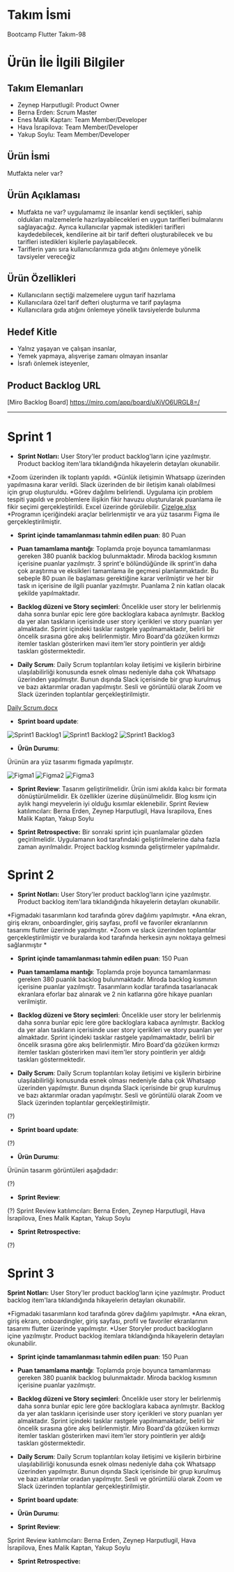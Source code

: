 # **Takım İsmi**

Bootcamp Flutter Takım-98

# Ürün İle İlgili Bilgiler

## Takım Elemanları

- Zeynep Harputlugil: Product Owner
- Berna Erden: Scrum Master
- Enes Malik Kaptan: Team Member/Developer
- Hava İsrapilova: Team Member/Developer
- Yakup Soylu: Team Member/Developer

## Ürün İsmi

Mutfakta neler var?

## Ürün Açıklaması

- Mutfakta ne var? uygulamamız ile insanlar kendi seçtikleri, sahip oldukları malzemelerle hazırlayabilecekleri en uygun tarifleri bulmalarını sağlayacağız. Ayrıca kullanıcılar yapmak istedikleri tarifleri kaydedebilecek, kendilerine ait bir tarif defteri oluşturabilecek ve bu tarifleri istedikleri kişilerle paylaşabilecek.
- Tariflerin yanı sıra kullanıcılarımıza gıda atığını önlemeye yönelik tavsiyeler vereceğiz

## Ürün Özellikleri

- Kullanıcıların seçtiği malzemelere uygun tarif hazırlama
- Kullanıcılara özel tarif defteri oluşturma ve tarif paylaşma
- Kullanıcılara gıda atığını önlemeye yönelik tavsiyelerde bulunma


## Hedef Kitle

- Yalnız yaşayan ve çalışan insanlar,
- Yemek yapmaya, alışverişe zamanı olmayan insanlar
- İsrafı önlemek isteyenler,

## Product Backlog URL

[Miro Backlog Board]
https://miro.com/app/board/uXjVO6URGL8=/

---

# Sprint 1

- **Sprint Notları:** User Story'ler product backlog'ların içine yazılmıştır. Product backlog item'lara tıklandığında hikayelerin detayları okunabilir.

*Zoom üzerinden ilk toplantı yapıldı.
*Günlük iletişimin Whatsapp üzerinden yapılmasına karar verildi. Slack üzerinden de bir iletişim kanalı olabilmesi için grup oluşturuldu.
*Görev dağılımı belirlendi. Uygulama için problem tespiti yapıldı ve problemlere ilişikin fikir havuzu oluşturularak puanlama ile fikir seçimi gerçekleştirildi. Excel üzerinde görülebilir.
[Çizelge.xlsx](https://github.com/BernaErden1/OyunveUygulamaAkademisi/files/8647667/Cizelge.xlsx) 
*Programın içeriğindeki araçlar belirlenmiştir ve ara yüz tasarımı Figma ile gerçekleştirilmiştir.

- **Sprint içinde tamamlanması tahmin edilen puan**: 80 Puan

- **Puan tamamlama mantığı**: Toplamda proje boyunca tamamlanması gereken 380 puanlık backlog bulunmaktadır. Miroda backlog kısmının içerisine puanlar yazılmıştr. 3 sprint'e bölündüğünde ilk sprint'in daha çok araştırma ve eksikleri tamamlama ile geçmesi planlanmaktadır. Bu sebeple 80 puan ile başlaması gerektiğine karar verilmiştir ve her bir task ın içerisine de ilgili puanlar yazılmıştır. Puanlama 2 nin katları olacak şekilde yapılmaktadır.

- **Backlog düzeni ve Story seçimleri**: Öncelikle user story ler belirlenmiş daha sonra bunlar epic lere göre backloglara kabaca ayrılmıştır. Backlog da yer alan taskların içerisinde user story içerikleri ve story puanları yer almaktadır. Sprint içindeki tasklar rastgele yapılmamaktadır, belirli bir öncelik sırasına göre akış belirlenmiştir. Miro Board'da gözüken kırmızı itemler taskları gösterirken mavi item'ler story pointlerin yer aldığı taskları göstermektedir.

- **Daily Scrum**: Daily Scrum toplantıları kolay iletişimi ve kişilerin birbirine ulaşılabilirliği konusunda esnek olması nedeniyle daha çok Whatsapp üzerinden yapılmıştır. Bunun dışında Slack içerisinde bir grup kurulmuş ve bazı aktarımlar oradan yapılmıştır. Sesli ve görüntülü olarak Zoom ve Slack üzerinden toplantılar gerçekleştirilmiştir.

[Daily Scrum.docx](https://github.com/BernaErden1/OyunveUygulamaAkademisi/files/8654705/Daily.Scrum.docx)


- **Sprint board update**: 

![Sprint1 Backlog1](https://user-images.githubusercontent.com/70723400/167314400-b331f2a9-a057-4f18-b990-faf79e9c83ff.JPG)
![Sprint1 Backlog2](https://user-images.githubusercontent.com/70723400/167314384-72172a8a-b3b0-4309-ab78-fbec7fb0603d.JPG)
![Sprint1 Backlog3](https://user-images.githubusercontent.com/70723400/167316626-874c73db-5bb2-449c-a295-76889663cb4f.JPG)


- **Ürün Durumu**: 

Ürünün ara yüz tasarımı figmada yapılmıştır.

![Figma1](https://user-images.githubusercontent.com/70723400/167316512-96d4d5b3-79c8-4467-a4a1-651e10bf2814.JPG)
![Figma2](https://user-images.githubusercontent.com/70723400/167316514-ef490026-6503-4b68-8a96-2d1aa2bbd891.JPG)
![Figma3](https://user-images.githubusercontent.com/70723400/167316515-5749e622-e12e-467e-9b79-6b26769f87cf.JPG)


- **Sprint Review**: 
Tasarım geliştirilmelidir.
Ürün ismi akılda kalıcı bir formata dönüştürülmelidir.
Ek özellikler üzerine düşünülmelidir.
Blog kısmı için aylık hangi meyvelerin iyi olduğu kısımlar eklenebilir.
Sprint Review katılımcıları: Berna Erden, Zeynep Harputlugil, Hava İsrapilova, Enes Malik Kaptan, Yakup Soylu


- **Sprint Retrospective:**
 Bir sonraki sprint için puanlamalar gözden geçirilmelidir.
 Uygulamanın kod tarafındaki geliştirilmelerine daha fazla zaman ayırılmalıdır.
 Project backlog kısmında geliştirmeler yapılmalıdır.


# Sprint 2

- **Sprint Notları:** User Story'ler product backlog'ların içine yazılmıştır. Product backlog item'lara tıklandığında hikayelerin detayları okunabilir.

*Figmadaki tasarımların kod tarafında görev dağılımı yapılmıştır.
*Ana ekran, giriş ekranı, onboardingler, giriş sayfası, profil ve favoriler ekranlarının tasarımı flutter üzerinde yapılmıştır.
*Zoom ve slack üzerinden toplantılar gerçekleştirilmiştir ve buralarda kod tarafında herkesin aynı noktaya gelmesi sağlanmıştır
*

- **Sprint içinde tamamlanması tahmin edilen puan**: 150 Puan

- **Puan tamamlama mantığı**: Toplamda proje boyunca tamamlanması gereken 380 puanlık backlog bulunmaktadır. Miroda backlog kısmının içerisine puanlar yazılmıştr. Tasarımların kodlar tarafında tasarlanacak ekranlara eforlar baz alınarak ve 2 nin katlarına göre hikaye puanları verilmiştir.

- **Backlog düzeni ve Story seçimleri**: Öncelikle user story ler belirlenmiş daha sonra bunlar epic lere göre backloglara kabaca ayrılmıştır. Backlog da yer alan taskların içerisinde user story içerikleri ve story puanları yer almaktadır. Sprint içindeki tasklar rastgele yapılmamaktadır, belirli bir öncelik sırasına göre akış belirlenmiştir. Miro Board'da gözüken kırmızı itemler taskları gösterirken mavi item'ler story pointlerin yer aldığı taskları göstermektedir.

- **Daily Scrum**: Daily Scrum toplantıları kolay iletişimi ve kişilerin birbirine ulaşılabilirliği konusunda esnek olması nedeniyle daha çok Whatsapp üzerinden yapılmıştır. Bunun dışında Slack içerisinde bir grup kurulmuş ve bazı aktarımlar oradan yapılmıştır. Sesli ve görüntülü olarak Zoom ve Slack üzerinden toplantılar gerçekleştirilmiştir.

(?)

- **Sprint board update**: 

(?)


- **Ürün Durumu**: 

Ürünün tasarım görüntüleri aşağıdadır:

(?)

- **Sprint Review**: 

(?)
Sprint Review katılımcıları: Berna Erden, Zeynep Harputlugil, Hava İsrapilova, Enes Malik Kaptan, Yakup Soylu


- **Sprint Retrospective:**

(?)



# Sprint 3

**Sprint Notları:** User Story'ler product backlog'ların içine yazılmıştır. Product backlog item'lara tıklandığında hikayelerin detayları okunabilir.

*Figmadaki tasarımların kod tarafında görev dağılımı yapılmıştır.
*Ana ekran, giriş ekranı, onboardingler, giriş sayfası, profil ve favoriler ekranlarının tasarımı flutter üzerinde yapılmıştır.
*User Storyler product backlogların içine yazılmıştır. Product backlog itemlara tıklandığında hikayelerin detayları okunabilir.

- **Sprint içinde tamamlanması tahmin edilen puan**: 150 Puan

- **Puan tamamlama mantığı**: Toplamda proje boyunca tamamlanması gereken 380 puanlık backlog bulunmaktadır. Miroda backlog kısmının içerisine puanlar yazılmıştr.

- **Backlog düzeni ve Story seçimleri**: Öncelikle user story ler belirlenmiş daha sonra bunlar epic lere göre backloglara kabaca ayrılmıştır. Backlog da yer alan taskların içerisinde user story içerikleri ve story puanları yer almaktadır. Sprint içindeki tasklar rastgele yapılmamaktadır, belirli bir öncelik sırasına göre akış belirlenmiştir. Miro Board'da gözüken kırmızı itemler taskları gösterirken mavi item'ler story pointlerin yer aldığı taskları göstermektedir.

- **Daily Scrum**: Daily Scrum toplantıları kolay iletişimi ve kişilerin birbirine ulaşılabilirliği konusunda esnek olması nedeniyle daha çok Whatsapp üzerinden yapılmıştır. Bunun dışında Slack içerisinde bir grup kurulmuş ve bazı aktarımlar oradan yapılmıştır. Sesli ve görüntülü olarak Zoom ve Slack üzerinden toplantılar gerçekleştirilmiştir.


- **Sprint board update**: 




- **Ürün Durumu**: 




- **Sprint Review**: 

Sprint Review katılımcıları: Berna Erden, Zeynep Harputlugil, Hava İsrapilova, Enes Malik Kaptan, Yakup Soylu


- **Sprint Retrospective:**

